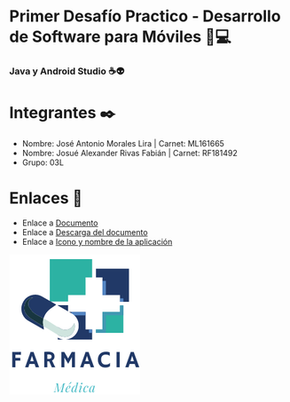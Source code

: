 # Primer Desafío Practico - Desarrollo de Software para Móviles 📱💻
### Java y Android Studio ☕👽

# Integrantes ✒️
- Nombre: José Antonio Morales Lira   |  Carnet: ML161665
- Nombre: Josué Alexander Rivas Fabián   |  Carnet: RF181492
- Grupo: 03L

# Enlaces 🔗
- Enlace a [Documento](DesafioPractico2.pdf)
- Enlace a [Descarga del documento](https://drive.google.com/file/d/1aqW5ZL0LIjcP_InMzv2jLdvwrh3nr7N9/view?usp=sharing)
- Enlace a [Icono y nombre de la aplicación](logo.png)

![alt text](logo.png)
